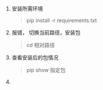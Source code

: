 1. 安装所需环境  
    >pip install -r requirements.txt
2. 报错， 切换当前路径，安装包  
    >cd 相对路径
3. 查看安装后的包情况
    >pip show 指定包
4. 
